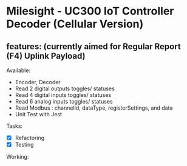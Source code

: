 ﻿# Milesight - UC300 IoT Controller Decoder (Cellular Version)

## features: (currently aimed for Regular Report (F4) Uplink Payload)

Available:

- Encoder, Decoder
- Read 2 digital outputs toggles/ statuses
- Read 4 digital inputs toggles/ statuses
- Read 6 analog inputs toggles/ statuses
- Read Modbus : channelId, dataType, registerSettings, and data
- Unit Test with Jest

Tasks:

- [x] Refactoring
- [x] Testing

Working:
